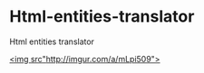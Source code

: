 # Html-entities-translator
Html entities translator

<a href="//imgur.com/a/mLpi509"><img src"http://imgur.com/a/mLpi509"></a>


